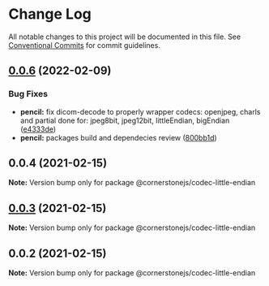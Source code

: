 # Change Log

All notable changes to this project will be documented in this file.
See [Conventional Commits](https://conventionalcommits.org) for commit guidelines.

## [0.0.6](https://github.com/cornerstonejs/codecs/compare/@cornerstonejs/codec-little-endian@0.0.4...@cornerstonejs/codec-little-endian@0.0.6) (2022-02-09)


### Bug Fixes

* **pencil:** fix dicom-decode to properly wrapper codecs: openjpeg, charls and partial done for: jpeg8bit, jpeg12bit, littleEndian, bigEndian ([e4333de](https://github.com/cornerstonejs/codecs/commit/e4333ded24ed984a7541e2a00209425cd9e1bc93))
* **pencil:** packages build and dependecies review ([800bb1d](https://github.com/cornerstonejs/codecs/commit/800bb1d56f61c5968416a7b20aa1799b1429a9df))





## 0.0.4 (2021-02-15)

**Note:** Version bump only for package @cornerstonejs/codec-little-endian





## [0.0.3](https://github.com/PrecisionMetrics/codecs/compare/@cornerstonejs/codec-little-endian@0.0.2...@cornerstonejs/codec-little-endian@0.0.3) (2021-02-15)

**Note:** Version bump only for package @cornerstonejs/codec-little-endian





## 0.0.2 (2021-02-15)

**Note:** Version bump only for package @cornerstonejs/codec-little-endian
